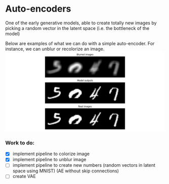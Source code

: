 # Auto-encoders

One of the early generative models, able to create totally new images by picking a random vector in the latent space (i.e. the bottleneck of the model) 
  
Below are examples of what we can do with a simple auto-encoder. For instance, we can unblur or recolorize an image.
![unblurred MNIST](unblur_mnist.png)



### Work to do:
- [x] implement pipeline to colorize image
- [x] implement pipeline to unblur image
- [ ] implement pipeline to create new numbers (random vectors in latent space using MNIST) (AE without skip connections)
- [ ] create VAE